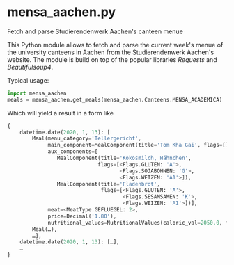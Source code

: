 
# mensa_aachen.py

Fetch and parse Studierendenwerk Aachen's canteen menue

This Python module allows to fetch and parse the current week's menue of the university canteens in Aachen from the Studierendenwerk Aachen's website.
The module is build on top of the popular libraries *Requests* and *Beautifulsoup4*.

Typical usage:

```python
import mensa_aachen
meals = mensa_aachen.get_meals(mensa_aachen.Canteens.MENSA_ACADEMICA)
```
Which will yield a result in a form like
```python
{
    datetime.date(2020, 1, 13): [
        Meal(menu_category='Tellergericht',
             main_component=MealComponent(title='Tom Kha Gai', flags=[]),
             aux_components=[
                MealComponent(title='Kokosmilch, Hähnchen',
                             flags=[<Flags.GLUTEN: 'A'>,
                                    <Flags.SOJABOHNEN: 'G'>,
                                    <Flags.WEIZEN: 'A1'>]),
                MealComponent(title='Fladenbrot',
                              flags=[<Flags.GLUTEN: 'A'>,
                                     <Flags.SESAMSAMEN: 'K'>,
                                     <Flags.WEIZEN: 'A1'>])],
             meat=<MeatType.GEFLUEGEL: 2>,
             price=Decimal('1.80'),
             nutritional_values=NutritionalValues(caloric_val=2050.0, fat=20.2, carbs=44.0, protein=29.3)),
        Meal(…),
        …],
    datetime.date(2020, 1, 13): […],
    …
}
```


